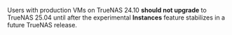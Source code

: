 &NewLine;

Users with production VMs on TrueNAS 24.10 **should not upgrade** to TrueNAS 25.04 until after the experimental **Instances** feature stabilizes in a future TrueNAS release.
